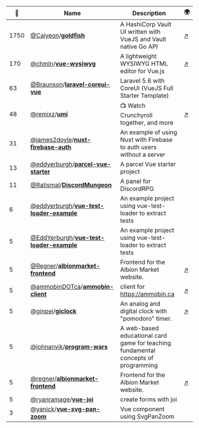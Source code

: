 |:star2: | Name | Description | 🌍|
|---|---|---|---|
|1750|[@Caiyeon](https://github.com/Caiyeon)/[**goldfish**](https://github.com/Caiyeon/goldfish)|A HashiCorp Vault UI written with VueJS and Vault native Go API|[:arrow_upper_right:](https://vault-ui.io)|
|170|[@chmln](https://github.com/chmln)/[**vue-wysiwyg**](https://github.com/chmln/vue-wysiwyg)|A lightweight WYSIWYG HTML editor for Vue.js|[:arrow_upper_right:](https://chmln.github.io/vue-wysiwyg/)|
|63|[@Braunson](https://github.com/Braunson)/[**laravel-coreui-vue**](https://github.com/Braunson/laravel-coreui-vue)|Laravel 5.6 with CoreUI (VueJS Full Starter Template)||
|48|[@remixz](https://github.com/remixz)/[**umi**](https://github.com/remixz/umi)|📺 Watch Crunchyroll together, and more|[:arrow_upper_right:](https://umi.party)|
|31|[@james2doyle](https://github.com/james2doyle)/[**nuxt-firebase-auth**](https://github.com/james2doyle/nuxt-firebase-auth)|An example of using Nuxt with Firebase to auth users without a server||
|13|[@eddyerburgh](https://github.com/eddyerburgh)/[**parcel-vue-starter**](https://github.com/eddyerburgh/parcel-vue-starter)|A parcel Vue starter project||
|11|[@Ratismal](https://github.com/Ratismal)/[**DiscordMungeon**](https://github.com/Ratismal/DiscordMungeon)|A panel for DiscordRPG||
|6|[@eddyerburgh](https://github.com/eddyerburgh)/[**vue-test-loader-example**](https://github.com/eddyerburgh/vue-test-loader-example)|An example project using vue-test-loader to extract tests||
|5|[@EddYerburgh](https://github.com/EddYerburgh)/[**vue-test-loader-example**](https://github.com/EddYerburgh/vue-test-loader-example)|An example project using vue-test-loader to extract tests||
|5|[@Regner](https://github.com/Regner)/[**albionmarket-frontend**](https://github.com/Regner/albionmarket-frontend)|Frontend for the Albion Market website.|[:arrow_upper_right:](https://albion-market.com/)|
|5|[@ammobinDOTca](https://github.com/ammobinDOTca)/[**ammobin-client**](https://github.com/ammobinDOTca/ammobin-client)|client for https://ammobin.ca|[:arrow_upper_right:](https://ammobin.ca)|
|5|[@ginpei](https://github.com/ginpei)/[**giclock**](https://github.com/ginpei/giclock)|An analog and digital clock with "pomodoro" timer.|[:arrow_upper_right:](https://clock.ginpei.info/)|
|5|[@johnanvik](https://github.com/johnanvik)/[**program-wars**](https://github.com/johnanvik/program-wars)|A web-based educational card game for teaching fundamental concepts of programming||
|5|[@regner](https://github.com/regner)/[**albionmarket-frontend**](https://github.com/regner/albionmarket-frontend)|Frontend for the Albion Market website.|[:arrow_upper_right:](https://albion-market.com/)|
|5|[@ryanramage](https://github.com/ryanramage)/[**vue-joi**](https://github.com/ryanramage/vue-joi)|create forms with joi||
|3|[@yanick](https://github.com/yanick)/[**vue-svg-pan-zoom**](https://github.com/yanick/vue-svg-pan-zoom)|Vue component using SvgPanZoom||

